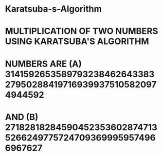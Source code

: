 # Karatsuba-s-Algorithm
# MULTIPLICATION OF TWO NUMBERS USING KARATSUBA'S ALGORITHM
# NUMBERS ARE (A) 3141592653589793238462643383279502884197169399375105820974944592 
# AND (B) 2718281828459045235360287471352662497757247093699959574966967627
